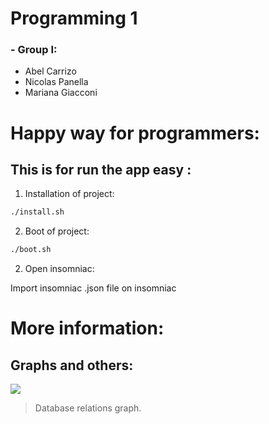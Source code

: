 # Programming 1 #
### - Group I: ###
  - Abel Carrizo
  - Nicolas Panella
  - Mariana Giacconi

# Happy way for programmers:
## This is for run the app easy :

1. Installation of project: 

```bash
./install.sh
```

2. Boot of project:

```bash
./boot.sh
```

2. Open insomniac:

Import insomniac .json file on insomniac

# More information:
## Graphs and others:

![](https://github.com/abelcarrizo/Programacion-1-2022-/blob/2177d6d3dfc7c5c18a75141df8ff110df8dbad08/diagrama-db.png)

> Database relations graph.
